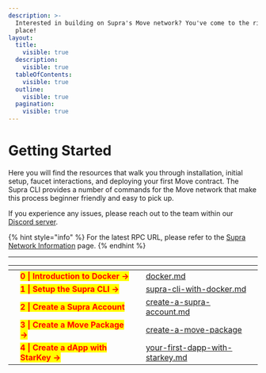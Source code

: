 ```yaml
---
description: >-
  Interested in building on Supra's Move network? You've come to the right
  place!
layout:
  title:
    visible: true
  description:
    visible: true
  tableOfContents:
    visible: true
  outline:
    visible: true
  pagination:
    visible: true
---
```


# Getting Started

Here you will find the resources that walk you through installation, initial setup, faucet interactions, and deploying your first Move contract. The Supra CLI provides a number of commands for the Move network that make this process beginner friendly and easy to pick up.

If you experience any issues, please reach out to the team within our [Discord server](https://www.discord.gg/supralabs).

{% hint style="info" %}
For the latest RPC URL, please refer to the [Supra Network Information](../network-information.md) page.
{% endhint %}

***

<table data-card-size="large" data-view="cards"><thead><tr><th></th><th></th><th></th><th data-hidden data-card-target data-type="content-ref"></th></tr></thead><tbody><tr><td></td><td><mark style="color:red;"><strong>0 | Introduction to Docker →</strong></mark></td><td></td><td><a href="docker.md">docker.md</a></td></tr><tr><td></td><td><mark style="color:red;"><strong>1 | Setup the Supra CLI →</strong></mark></td><td></td><td><a href="supra-cli-with-docker.md">supra-cli-with-docker.md</a></td></tr><tr><td></td><td><mark style="color:red;"><strong>2 | Create a Supra Account</strong></mark></td><td></td><td><a href="create-a-supra-account.md">create-a-supra-account.md</a></td></tr><tr><td></td><td><mark style="color:red;"><strong>3 | Create a Move Package →</strong></mark></td><td></td><td><a href="create-a-move-package/">create-a-move-package</a></td></tr><tr><td></td><td><mark style="color:red;"><strong>4 | Create a dApp with StarKey →</strong></mark></td><td></td><td><a href="your-first-dapp-with-starkey.md">your-first-dapp-with-starkey.md</a></td></tr></tbody></table>
